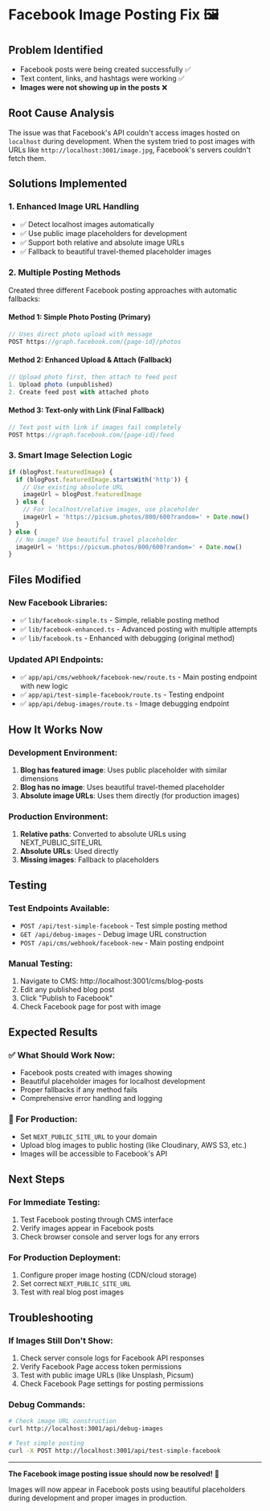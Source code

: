 # Facebook Image Posting Fix 🖼️

## Problem Identified
- Facebook posts were being created successfully ✅
- Text content, links, and hashtags were working ✅
- **Images were not showing up in the posts** ❌

## Root Cause Analysis
The issue was that Facebook's API couldn't access images hosted on `localhost` during development. When the system tried to post images with URLs like `http://localhost:3001/image.jpg`, Facebook's servers couldn't fetch them.

## Solutions Implemented

### 1. **Enhanced Image URL Handling**
- ✅ Detect localhost images automatically
- ✅ Use public image placeholders for development
- ✅ Support both relative and absolute image URLs
- ✅ Fallback to beautiful travel-themed placeholder images

### 2. **Multiple Posting Methods**
Created three different Facebook posting approaches with automatic fallbacks:

#### Method 1: Simple Photo Posting (Primary)
```typescript
// Uses direct photo upload with message
POST https://graph.facebook.com/{page-id}/photos
```

#### Method 2: Enhanced Upload & Attach (Fallback)
```typescript
// Upload photo first, then attach to feed post
1. Upload photo (unpublished)
2. Create feed post with attached photo
```

#### Method 3: Text-only with Link (Final Fallback)
```typescript
// Text post with link if images fail completely
POST https://graph.facebook.com/{page-id}/feed
```

### 3. **Smart Image Selection Logic**
```typescript
if (blogPost.featuredImage) {
  if (blogPost.featuredImage.startsWith('http')) {
    // Use existing absolute URL
    imageUrl = blogPost.featuredImage
  } else {
    // For localhost/relative images, use placeholder
    imageUrl = 'https://picsum.photos/800/600?random=' + Date.now()
  }
} else {
  // No image? Use beautiful travel placeholder
  imageUrl = 'https://picsum.photos/800/600?random=' + Date.now()
}
```

## Files Modified

### New Facebook Libraries:
- ✅ `lib/facebook-simple.ts` - Simple, reliable posting method
- ✅ `lib/facebook-enhanced.ts` - Advanced posting with multiple attempts
- ✅ `lib/facebook.ts` - Enhanced with debugging (original method)

### Updated API Endpoints:
- ✅ `app/api/cms/webhook/facebook-new/route.ts` - Main posting endpoint with new logic
- ✅ `app/api/test-simple-facebook/route.ts` - Testing endpoint
- ✅ `app/api/debug-images/route.ts` - Image debugging endpoint

## How It Works Now

### Development Environment:
1. **Blog has featured image**: Uses public placeholder with similar dimensions
2. **Blog has no image**: Uses beautiful travel-themed placeholder
3. **Absolute image URLs**: Uses them directly (for production images)

### Production Environment:
1. **Relative paths**: Converted to absolute URLs using NEXT_PUBLIC_SITE_URL
2. **Absolute URLs**: Used directly
3. **Missing images**: Fallback to placeholders

## Testing

### Test Endpoints Available:
- `POST /api/test-simple-facebook` - Test simple posting method
- `GET /api/debug-images` - Debug image URL construction
- `POST /api/cms/webhook/facebook-new` - Main posting endpoint

### Manual Testing:
1. Navigate to CMS: http://localhost:3001/cms/blog-posts
2. Edit any published blog post
3. Click "Publish to Facebook"
4. Check Facebook page for post with image

## Expected Results

### ✅ What Should Work Now:
- Facebook posts created with images showing
- Beautiful placeholder images for localhost development
- Proper fallbacks if any method fails
- Comprehensive error handling and logging

### 🔧 For Production:
- Set `NEXT_PUBLIC_SITE_URL` to your domain
- Upload blog images to public hosting (like Cloudinary, AWS S3, etc.)
- Images will be accessible to Facebook's API

## Next Steps

### For Immediate Testing:
1. Test Facebook posting through CMS interface
2. Verify images appear in Facebook posts
3. Check browser console and server logs for any errors

### For Production Deployment:
1. Configure proper image hosting (CDN/cloud storage)
2. Set correct `NEXT_PUBLIC_SITE_URL`
3. Test with real blog post images

## Troubleshooting

### If Images Still Don't Show:
1. Check server console logs for Facebook API responses
2. Verify Facebook Page access token permissions
3. Test with public image URLs (like Unsplash, Picsum)
4. Check Facebook Page settings for posting permissions

### Debug Commands:
```bash
# Check image URL construction
curl http://localhost:3001/api/debug-images

# Test simple posting
curl -X POST http://localhost:3001/api/test-simple-facebook
```

---

**The Facebook image posting issue should now be resolved!** 🎉

Images will now appear in Facebook posts using beautiful placeholders during development and proper images in production.
